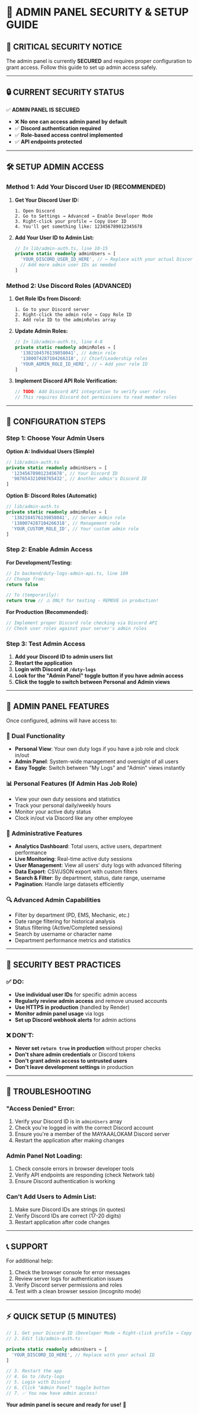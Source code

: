 # 🔐 ADMIN PANEL SECURITY & SETUP GUIDE

## 🚨 **CRITICAL SECURITY NOTICE**

The admin panel is currently **SECURED** and requires proper configuration to grant access. Follow this guide to set up admin access safely.

---

## 🔒 **CURRENT SECURITY STATUS**

✅ **ADMIN PANEL IS SECURED**
- ❌ **No one can access admin panel by default**
- ✅ **Discord authentication required**
- ✅ **Role-based access control implemented**
- ✅ **API endpoints protected**

---

## 🛠️ **SETUP ADMIN ACCESS**

### **Method 1: Add Your Discord User ID (RECOMMENDED)**

1. **Get Your Discord User ID:**
   ```
   1. Open Discord
   2. Go to Settings → Advanced → Enable Developer Mode
   3. Right-click your profile → Copy User ID
   4. You'll get something like: 123456789012345678
   ```

2. **Add Your User ID to Admin List:**
   ```typescript
   // In lib/admin-auth.ts, line 10-15
   private static readonly adminUsers = [
     'YOUR_DISCORD_USER_ID_HERE', // ← Replace with your actual Discord ID
     // Add more admin user IDs as needed
   ]
   ```

### **Method 2: Use Discord Roles (ADVANCED)**

1. **Get Role IDs from Discord:**
   ```
   1. Go to your Discord server
   2. Right-click the admin role → Copy Role ID
   3. Add role ID to the adminRoles array
   ```

2. **Update Admin Roles:**
   ```typescript
   // In lib/admin-auth.ts, line 4-8
   private static readonly adminRoles = [
     '1382104576139858041', // Admin role
     '1380074287104266318', // Chief/Leadership roles
     'YOUR_ADMIN_ROLE_ID_HERE', // ← Add your role ID
   ]
   ```

3. **Implement Discord API Role Verification:**
   ```typescript
   // TODO: Add Discord API integration to verify user roles
   // This requires Discord bot permissions to read member roles
   ```

---

## 🔧 **CONFIGURATION STEPS**

### **Step 1: Choose Your Admin Users**

**Option A: Individual Users (Simple)**
```typescript
// lib/admin-auth.ts
private static readonly adminUsers = [
  '123456789012345678', // Your Discord ID
  '987654321098765432', // Another admin's Discord ID
]
```

**Option B: Discord Roles (Automatic)**
```typescript
// lib/admin-auth.ts  
private static readonly adminRoles = [
  '1382104576139858041', // Server Admin role
  '1380074287104266318', // Management role
  'YOUR_CUSTOM_ROLE_ID', // Your custom admin role
]
```

### **Step 2: Enable Admin Access**

**For Development/Testing:**
```typescript
// In backend/duty-logs-admin-api.ts, line 109
// Change from:
return false

// To (temporarily):
return true // ⚠️ ONLY for testing - REMOVE in production!
```

**For Production (Recommended):**
```typescript
// Implement proper Discord role checking via Discord API
// Check user roles against your server's admin roles
```

### **Step 3: Test Admin Access**

1. **Add your Discord ID to admin users list**
2. **Restart the application**
3. **Login with Discord at `/duty-logs`**
4. **Look for the "Admin Panel" toggle button if you have admin access**
5. **Click the toggle to switch between Personal and Admin views**

---

## 🎯 **ADMIN PANEL FEATURES**

Once configured, admins will have access to:

### **💼 Dual Functionality**
- **Personal View**: Your own duty logs if you have a job role and clock in/out
- **Admin Panel**: System-wide management and oversight of all users
- **Easy Toggle**: Switch between "My Logs" and "Admin" views instantly

### **📊 Personal Features (If Admin Has Job Role)**
- View your own duty sessions and statistics
- Track your personal daily/weekly hours
- Monitor your active duty status
- Clock in/out via Discord like any other employee

### **👥 Administrative Features**
- **Analytics Dashboard**: Total users, active users, department performance
- **Live Monitoring**: Real-time active duty sessions
- **User Management**: View all users' duty logs with advanced filtering
- **Data Export**: CSV/JSON export with custom filters
- **Search & Filter**: By department, status, date range, username
- **Pagination**: Handle large datasets efficiently

### **🔍 Advanced Admin Capabilities**
- Filter by department (PD, EMS, Mechanic, etc.)
- Date range filtering for historical analysis
- Status filtering (Active/Completed sessions)
- Search by username or character name
- Department performance metrics and statistics

---

## 🚨 **SECURITY BEST PRACTICES**

### **✅ DO:**
- **Use individual user IDs** for specific admin access
- **Regularly review admin access** and remove unused accounts
- **Use HTTPS in production** (handled by Render)
- **Monitor admin panel usage** via logs
- **Set up Discord webhook alerts** for admin actions

### **❌ DON'T:**
- **Never set `return true` in production** without proper checks
- **Don't share admin credentials** or Discord tokens
- **Don't grant admin access to untrusted users**
- **Don't leave development settings** in production

---

## 🔧 **TROUBLESHOOTING**

### **"Access Denied" Error:**
1. Verify your Discord ID is in `adminUsers` array
2. Check you're logged in with the correct Discord account
3. Ensure you're a member of the MAYAAALOKAM Discord server
4. Restart the application after making changes

### **Admin Panel Not Loading:**
1. Check console errors in browser developer tools
2. Verify API endpoints are responding (check Network tab)
3. Ensure Discord authentication is working

### **Can't Add Users to Admin List:**
1. Make sure Discord IDs are strings (in quotes)
2. Verify Discord IDs are correct (17-20 digits)
3. Restart application after code changes

---

## 📞 **SUPPORT**

For additional help:
1. Check the browser console for error messages
2. Review server logs for authentication issues
3. Verify Discord server permissions and roles
4. Test with a clean browser session (incognito mode)

---

## ⚡ **QUICK SETUP (5 MINUTES)**

```typescript
// 1. Get your Discord ID (Developer Mode → Right-click profile → Copy ID)
// 2. Edit lib/admin-auth.ts:

private static readonly adminUsers = [
  'YOUR_DISCORD_ID_HERE', // Replace with your actual ID
]

// 3. Restart the app
// 4. Go to /duty-logs
// 5. Login with Discord
// 6. Click "Admin Panel" toggle button
// 7. ✅ You now have admin access!
```

**Your admin panel is secure and ready for use!** 🔐 